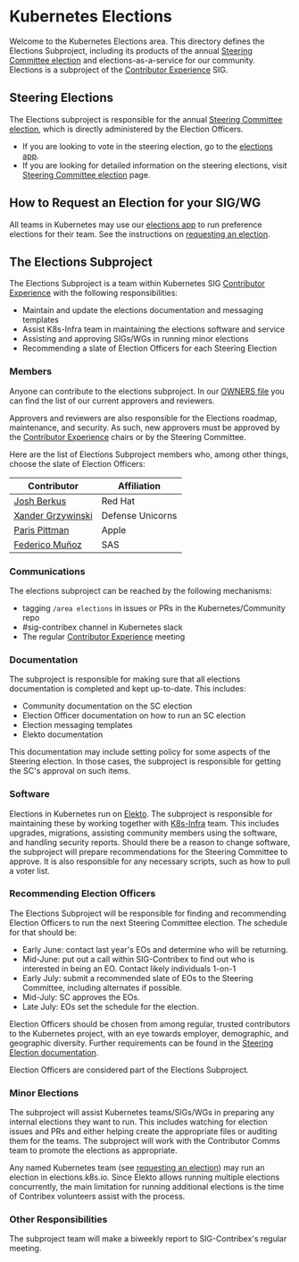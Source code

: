 # Kubernetes Elections

Welcome to the Kubernetes Elections area.  This directory defines the Elections
Subproject, including its products of the annual [Steering Committee election]
and elections-as-a-service for our community.  Elections is a subproject of
the [Contributor Experience] SIG.

## Steering Elections

The Elections subproject is responsible for the annual [Steering Committee election],
which is directly administered by the Election Officers.

* If you are looking to vote in the steering election, go to the [elections app].
* If you are looking for detailed information on the steering elections,
  visit [Steering Committee election] page.

## How to Request an Election for your SIG/WG

All teams in Kubernetes may use our [elections app] to run preference elections
for their team.  See the instructions on [requesting an election].

## The Elections Subproject

The Elections Subproject is a team within Kubernetes SIG [Contributor Experience]
with the following responsibilities:

* Maintain and update the elections documentation and messaging templates
* Assist K8s-Infra team in maintaining the elections software and service
* Assisting and approving SIGs/WGs in running minor elections
* Recommending a slate of Election Officers for each Steering Election

### Members

Anyone can contribute to the elections subproject. In our [OWNERS file] you
can find the list of our current approvers and reviewers.

Approvers and reviewers are also responsible for the Elections roadmap,
maintenance, and security.  As such, new approvers must be approved by
the [Contributor Experience] chairs or by the Steering Committee.

Here are the list of Elections Subproject members who, among other things,
choose the slate of Election Officers:

| Contributor | Affiliation |
| ---------------- | ------------------- |
| [Josh Berkus](https://github.com/jberkus) | Red Hat |
| [Xander Grzywinski](https://github.com/salaxander) | Defense Unicorns |
| [Paris Pittman](https://github.com/parispittman) | Apple |
| [Federico Muñoz](https://github.com/fsmunoz) | SAS |

### Communications

The elections subproject can be reached by the following mechanisms:

* tagging `/area elections` in issues or PRs in the Kubernetes/Community repo
* #sig-contribex channel in Kubernetes slack
* The regular [Contributor Experience] meeting

### Documentation

The subproject is responsible for making sure that all elections documentation
is completed and kept up-to-date.  This includes:

* Community documentation on the SC election
* Election Officer documentation on how to run an SC election
* Election messaging templates
* Elekto documentation

This documentation may include setting policy for some aspects of the Steering
election.  In those cases, the subproject is responsible for getting the SC's
approval on such items.

### Software

Elections in Kubernetes run on [Elekto].  The subproject is responsible for
maintaining these by working together with [K8s-Infra] team.  This includes
upgrades, migrations, assisting community members using the software, and handling
security reports.  Should there be a reason to change software, the subproject
will prepare recommendations for the Steering Committee to approve. It is also
responsible for any necessary scripts, such as how to pull a voter list.

### Recommending Election Officers

The Elections Subproject will be responsible for finding and recommending
Election Officers to run the next Steering Committee election. The schedule
for that should be:

* Early June: contact last year's EOs and determine who will be returning.
* Mid-June: put out a call within SIG-Contribex to find out who is interested
  in being an EO. Contact likely individuals 1-on-1
* Early July: submit a recommended slate of EOs to the Steering Committee,
  including alternates if possible.
* Mid-July: SC approves the EOs.
* Late July: EOs set the schedule for the election.

Election Officers should be chosen from among regular, trusted contributors to the
Kubernetes project, with an eye towards employer, demographic, and geographic
diversity.  Further requirements can be found in the [Steering Election documentation].

Election Officers are considered part of the Elections Subproject.

### Minor Elections

The subproject will assist Kubernetes teams/SIGs/WGs in preparing any internal
elections they want to run.  This includes watching for election issues and PRs
and either helping create the appropriate files or auditing them for the teams.
The subproject will work with the Contributor Comms team to promote the elections
as appropriate.

Any named Kubernetes team (see [requesting an election]) may run an election
in elections.k8s.io.  Since Elekto allows running multiple elections
concurrently, the main limitation for running additional elections is the time
of Contribex volunteers assist with the process.

### Other Responsibilities

The subproject team will make a biweekly report to SIG-Contribex's regular
meeting.

[Contributor Experience]: /sig-contributor-experience/README.md
[Elekto]: https://elekto.dev
[OWNERS file]: OWNERS
[Steering Committee election]: https://git.k8s.io/steering/elections.md
[elections app]: https://elections.k8s.io
[requesting an election]: teams/README.md
[K8s-Infra]: /sig-k8s-infra/README.md
[Steering Election documentation]: /elections/steering/README.md
